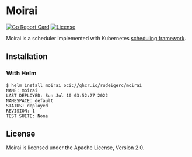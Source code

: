 # Moirai

[![Go Report Card](https://goreportcard.com/badge/github.com/rudeigerc/moirai)](https://goreportcard.com/report/github.com/rudeigerc/moirai)
[![License](https://img.shields.io/github/license/moirai-io/moirai-scheduler)](LICENSE)

Moirai is a scheduler implemented with Kubernetes [scheduling framework](https://kubernetes.io/docs/concepts/scheduling-eviction/scheduling-framework/).

## Installation

### With Helm

```shell
$ helm install moirai oci://ghcr.io/rudeigerc/moirai
NAME: moirai
LAST DEPLOYED: Sun Jul 10 03:52:27 2022
NAMESPACE: default
STATUS: deployed
REVISION: 1
TEST SUITE: None
```

## License

Moirai is licensed under the Apache License, Version 2.0.
